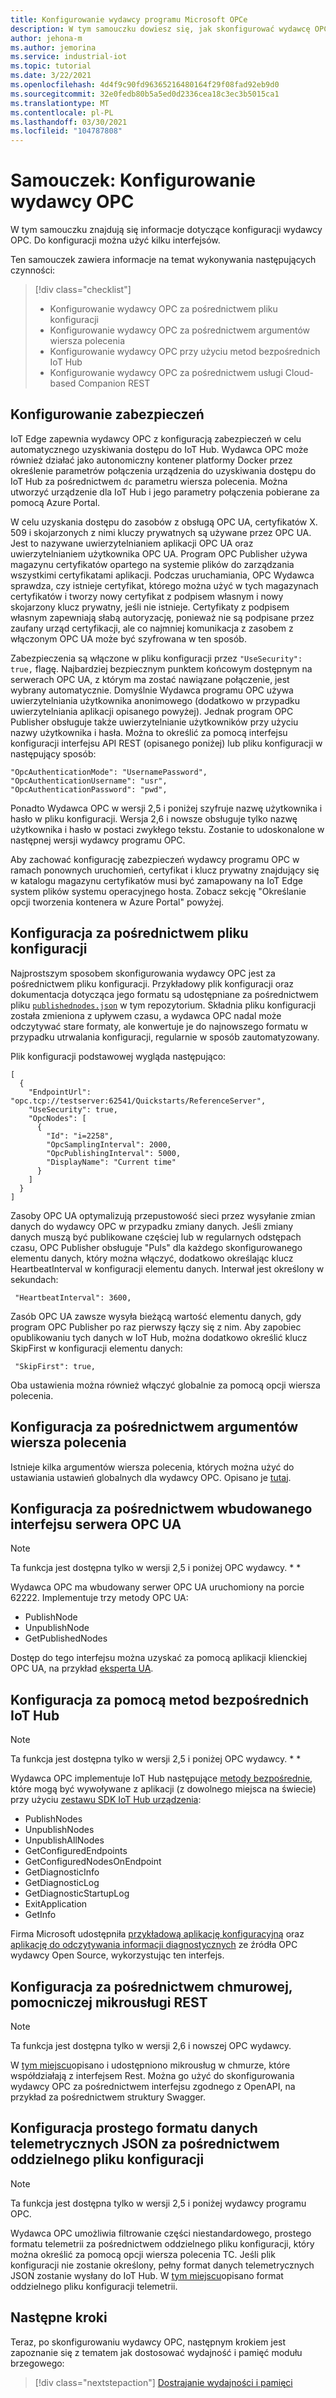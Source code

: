 ```yaml
---
title: Konfigurowanie wydawcy programu Microsoft OPCe
description: W tym samouczku dowiesz się, jak skonfigurować wydawcę OPC w trybie autonomicznym.
author: jehona-m
ms.author: jemorina
ms.service: industrial-iot
ms.topic: tutorial
ms.date: 3/22/2021
ms.openlocfilehash: 4d4f9c90fd96365216480164f29f08fad92eb9d0
ms.sourcegitcommit: 32e0fedb80b5a5ed0d2336cea18c3ec3b5015ca1
ms.translationtype: MT
ms.contentlocale: pl-PL
ms.lasthandoff: 03/30/2021
ms.locfileid: "104787808"
---
```

# <a name="tutorial-configure-the-opc-publisher"></a>Samouczek: Konfigurowanie wydawcy OPC

W tym samouczku znajdują się informacje dotyczące konfiguracji wydawcy OPC. Do konfiguracji można użyć kilku interfejsów.

Ten samouczek zawiera informacje na temat wykonywania następujących czynności:

> [!div class="checklist"]
> * Konfigurowanie wydawcy OPC za pośrednictwem pliku konfiguracji
> * Konfigurowanie wydawcy OPC za pośrednictwem argumentów wiersza polecenia
> * Konfigurowanie wydawcy OPC przy użyciu metod bezpośrednich IoT Hub
> * Konfigurowanie wydawcy OPC za pośrednictwem usługi Cloud-based Companion REST

## <a name="configuring-security"></a>Konfigurowanie zabezpieczeń

IoT Edge zapewnia wydawcy OPC z konfiguracją zabezpieczeń w celu automatycznego uzyskiwania dostępu do IoT Hub. Wydawca OPC może również działać jako autonomiczny kontener platformy Docker przez określenie parametrów połączenia urządzenia do uzyskiwania dostępu do IoT Hub za pośrednictwem `dc` parametru wiersza polecenia. Można utworzyć urządzenie dla IoT Hub i jego parametry połączenia pobierane za pomocą Azure Portal.

W celu uzyskania dostępu do zasobów z obsługą OPC UA, certyfikatów X. 509 i skojarzonych z nimi kluczy prywatnych są używane przez OPC UA. Jest to nazywane uwierzytelnianiem aplikacji OPC UA oraz uwierzytelnianiem użytkownika OPC UA. Program OPC Publisher używa magazynu certyfikatów opartego na systemie plików do zarządzania wszystkimi certyfikatami aplikacji. Podczas uruchamiania, OPC Wydawca sprawdza, czy istnieje certyfikat, którego można użyć w tych magazynach certyfikatów i tworzy nowy certyfikat z podpisem własnym i nowy skojarzony klucz prywatny, jeśli nie istnieje. Certyfikaty z podpisem własnym zapewniają słabą autoryzację, ponieważ nie są podpisane przez zaufany urząd certyfikacji, ale co najmniej komunikacja z zasobem z włączonym OPC UA może być szyfrowana w ten sposób.

Zabezpieczenia są włączone w pliku konfiguracji przez `"UseSecurity": true,` flagę. Najbardziej bezpiecznym punktem końcowym dostępnym na serwerach OPC UA, z którym ma zostać nawiązane połączenie, jest wybrany automatycznie.
Domyślnie Wydawca programu OPC używa uwierzytelniania użytkownika anonimowego (dodatkowo w przypadku uwierzytelniania aplikacji opisanego powyżej). Jednak program OPC Publisher obsługuje także uwierzytelnianie użytkowników przy użyciu nazwy użytkownika i hasła. Można to określić za pomocą interfejsu konfiguracji interfejsu API REST (opisanego poniżej) lub pliku konfiguracji w następujący sposób:
```
"OpcAuthenticationMode": "UsernamePassword",
"OpcAuthenticationUsername": "usr",
"OpcAuthenticationPassword": "pwd",
```
Ponadto Wydawca OPC w wersji 2,5 i poniżej szyfruje nazwę użytkownika i hasło w pliku konfiguracji. Wersja 2,6 i nowsze obsługuje tylko nazwę użytkownika i hasło w postaci zwykłego tekstu. Zostanie to udoskonalone w następnej wersji wydawcy programu OPC.

Aby zachować konfigurację zabezpieczeń wydawcy programu OPC w ramach ponownych uruchomień, certyfikat i klucz prywatny znajdujący się w katalogu magazynu certyfikatów musi być zamapowany na IoT Edge system plików systemu operacyjnego hosta. Zobacz sekcję "Określanie opcji tworzenia kontenera w Azure Portal" powyżej.

## <a name="configuration-via-configuration-file"></a>Konfiguracja za pośrednictwem pliku konfiguracji

Najprostszym sposobem skonfigurowania wydawcy OPC jest za pośrednictwem pliku konfiguracji. Przykładowy plik konfiguracji oraz dokumentacja dotycząca jego formatu są udostępniane za pośrednictwem pliku [`publishednodes.json`](https://raw.githubusercontent.com/Azure/iot-edge-opc-publisher/master/opcpublisher/publishednodes.json) w tym repozytorium.
Składnia pliku konfiguracji została zmieniona z upływem czasu, a wydawca OPC nadal może odczytywać stare formaty, ale konwertuje je do najnowszego formatu w przypadku utrwalania konfiguracji, regularnie w sposób zautomatyzowany.

Plik konfiguracji podstawowej wygląda następująco:
```
[
  {
    "EndpointUrl": "opc.tcp://testserver:62541/Quickstarts/ReferenceServer",
    "UseSecurity": true,
    "OpcNodes": [
      {
        "Id": "i=2258",
        "OpcSamplingInterval": 2000,
        "OpcPublishingInterval": 5000,
        "DisplayName": "Current time"
      }
    ]
  }
]
```

Zasoby OPC UA optymalizują przepustowość sieci przez wysyłanie zmian danych do wydawcy OPC w przypadku zmiany danych. Jeśli zmiany danych muszą być publikowane częściej lub w regularnych odstępach czasu, OPC Publisher obsługuje "Puls" dla każdego skonfigurowanego elementu danych, który można włączyć, dodatkowo określając klucz HeartbeatInterval w konfiguracji elementu danych. Interwał jest określony w sekundach:
```
 "HeartbeatInterval": 3600,
```

Zasób OPC UA zawsze wysyła bieżącą wartość elementu danych, gdy program OPC Publisher po raz pierwszy łączy się z nim. Aby zapobiec opublikowaniu tych danych w IoT Hub, można dodatkowo określić klucz SkipFirst w konfiguracji elementu danych:
```
 "SkipFirst": true,
```

Oba ustawienia można również włączyć globalnie za pomocą opcji wiersza polecenia.

## <a name="configuration-via-command-line-arguments"></a>Konfiguracja za pośrednictwem argumentów wiersza polecenia

Istnieje kilka argumentów wiersza polecenia, których można użyć do ustawiania ustawień globalnych dla wydawcy OPC. Opisano je [tutaj](reference-command-line-arguments.md).


## <a name="configuration-via-the-built-in-opc-ua-server-interface"></a>Konfiguracja za pośrednictwem wbudowanego interfejsu serwera OPC UA

>[!NOTE] 
> Ta funkcja jest dostępna tylko w wersji 2,5 i poniżej OPC wydawcy. * *

Wydawca OPC ma wbudowany serwer OPC UA uruchomiony na porcie 62222. Implementuje trzy metody OPC UA:

  - PublishNode
  - UnpublishNode
  - GetPublishedNodes

Dostęp do tego interfejsu można uzyskać za pomocą aplikacji klienckiej OPC UA, na przykład [eksperta UA](https://www.unified-automation.com/products/development-tools/uaexpert.html).

## <a name="configuration-via-iot-hub-direct-methods"></a>Konfiguracja za pomocą metod bezpośrednich IoT Hub

>[!NOTE] 
> Ta funkcja jest dostępna tylko w wersji 2,5 i poniżej OPC wydawcy. * *

Wydawca OPC implementuje IoT Hub następujące [metody bezpośrednie](https://docs.microsoft.com/azure/iot-hub/iot-hub-devguide-direct-methods), które mogą być wywoływane z aplikacji (z dowolnego miejsca na świecie) przy użyciu [zestawu SDK IoT Hub urządzenia](https://docs.microsoft.com/azure/iot-hub/iot-hub-devguide-sdks):

  - PublishNodes
  - UnpublishNodes
  - UnpublishAllNodes
  - GetConfiguredEndpoints
  - GetConfiguredNodesOnEndpoint
  - GetDiagnosticInfo
  - GetDiagnosticLog
  - GetDiagnosticStartupLog
  - ExitApplication
  - GetInfo

Firma Microsoft udostępniła [przykładową aplikację konfiguracyjną](https://github.com/Azure-Samples/iot-edge-opc-publisher-nodeconfiguration) oraz [aplikację do odczytywania informacji diagnostycznych](https://github.com/Azure-Samples/iot-edge-opc-publisher-diagnostics) ze źródła OPC wydawcy Open Source, wykorzystując ten interfejs.

## <a name="configuration-via-cloud-based-companion-rest-microservice"></a>Konfiguracja za pośrednictwem chmurowej, pomocniczej mikrousługi REST

>[!NOTE] 
> Ta funkcja jest dostępna tylko w wersji 2,6 i nowszej OPC wydawcy.

W [tym miejscu](https://github.com/Azure/Industrial-IoT/blob/master/docs/services/publisher.md)opisano i udostępniono mikrousług w chmurze, które współdziałają z interfejsem Rest. Można go użyć do skonfigurowania wydawcy OPC za pośrednictwem interfejsu zgodnego z OpenAPI, na przykład za pośrednictwem struktury Swagger.

## <a name="configuration-of-the-simple-json-telemetry-format-via-separate-configuration-file"></a>Konfiguracja prostego formatu danych telemetrycznych JSON za pośrednictwem oddzielnego pliku konfiguracji

>[!NOTE] 
> Ta funkcja jest dostępna tylko w wersji 2,5 i poniżej wydawcy programu OPC.

Wydawca OPC umożliwia filtrowanie części niestandardowego, prostego formatu telemetrii za pośrednictwem oddzielnego pliku konfiguracji, który można określić za pomocą opcji wiersza polecenia TC. Jeśli plik konfiguracji nie zostanie określony, pełny format danych telemetrycznych JSON zostanie wysłany do IoT Hub. W [tym miejscu](reference-opc-publisher-telemetry-format.md#opc-publisher-telemetry-configuration-file-format)opisano format oddzielnego pliku konfiguracji telemetrii.

## <a name="next-steps"></a>Następne kroki
Teraz, po skonfigurowaniu wydawcy OPC, następnym krokiem jest zapoznanie się z tematem jak dostosować wydajność i pamięć modułu brzegowego:

> [!div class="nextstepaction"]
> [Dostrajanie wydajności i pamięci](tutorial-publisher-performance-memory-tuning-opc-publisher.md)